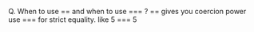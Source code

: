 Q. When to use == and when to use === ?
 == gives you coercion power
 use === for strict equality. like 5 === 5 